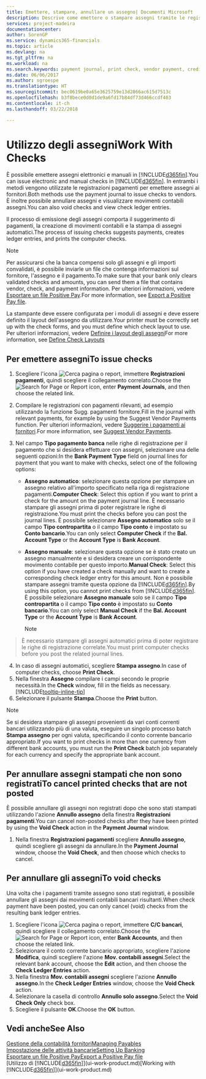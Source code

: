 ```yaml
---
title: Emettere, stampare, annullare un assegno| Documenti Microsoft
description: Descrive come emettere o stampare assegni tramite le registrazioni dei pagamenti e annullare movimenti contabili degli assegni in Finance and Operations, Business edition.
services: project-madeira
documentationcenter: 
author: SorenGP
ms.service: dynamics365-financials
ms.topic: article
ms.devlang: na
ms.tgt_pltfrm: na
ms.workload: na
ms.search.keywords: payment journal, print check, vendor payment, creditor, debt, balance due, AP
ms.date: 06/06/2017
ms.author: sgroespe
ms.translationtype: HT
ms.sourcegitcommit: bec0619be0a65e3625759e13d2866ac615d7513c
ms.openlocfilehash: b3f8bece0d0d1de9a6fd17b84df73d466ccdf403
ms.contentlocale: it-ch
ms.lasthandoff: 03/22/2018

---
```

# <a name="work-with-checks"></a><span data-ttu-id="0c29a-103">Utilizzo degli assegni</span><span class="sxs-lookup"><span data-stu-id="0c29a-103">Work With Checks</span></span>
<span data-ttu-id="0c29a-104">È possibile emettere assegni elettronici e manuali in [!INCLUDE[d365fin](includes/d365fin_md.md)].</span><span class="sxs-lookup"><span data-stu-id="0c29a-104">You can issue electronic and manual checks in [!INCLUDE[d365fin](includes/d365fin_md.md)].</span></span> <span data-ttu-id="0c29a-105">In entrambi i metodi vengono utilizzate le registrazioni pagamenti per emettere assegni ai fornitori.</span><span class="sxs-lookup"><span data-stu-id="0c29a-105">Both methods use the payment journal to issue checks to vendors.</span></span> <span data-ttu-id="0c29a-106">È inoltre possibile annullare assegni e visualizzare movimenti contabili assegni.</span><span class="sxs-lookup"><span data-stu-id="0c29a-106">You can also void checks and view check ledger entries.</span></span>

<span data-ttu-id="0c29a-107">Il processo di emissione degli assegni comporta il suggerimento di pagamenti, la creazione di movimenti contabili e la stampa di assegni automatici.</span><span class="sxs-lookup"><span data-stu-id="0c29a-107">The process of issuing checks suggests payments, creates ledger entries, and prints the computer checks.</span></span>

> [!NOTE]  
>   <span data-ttu-id="0c29a-108">Per assicurarsi che la banca compensi solo gli assegni e gli importi convalidati, è possibile inviarle un file che contenga informazioni sul fornitore, l'assegno e il pagamento.</span><span class="sxs-lookup"><span data-stu-id="0c29a-108">To make sure that your bank only clears validated checks and amounts, you can send them a file that contains vendor, check, and payment information.</span></span> <span data-ttu-id="0c29a-109">Per ulteriori informazioni, vedere [Esportare un file Positive Pay](finance-how-positive-pay.md).</span><span class="sxs-lookup"><span data-stu-id="0c29a-109">For more information, see [Export a Positive Pay file](finance-how-positive-pay.md).</span></span>

<span data-ttu-id="0c29a-110">La stampante deve essere configurata per i moduli di assegni e deve essere definito il layout dell'assegno da utilizzare.</span><span class="sxs-lookup"><span data-stu-id="0c29a-110">Your printer must be correctly set up with the check forms, and you must define which check layout to use.</span></span> <span data-ttu-id="0c29a-111">Per ulteriori informazioni, vedere [Definire i layout degli assegni](finance-how-define-check-layouts.md)</span><span class="sxs-lookup"><span data-stu-id="0c29a-111">For more information, see [Define Check Layouts](finance-how-define-check-layouts.md)</span></span>

## <a name="to-issue-checks"></a><span data-ttu-id="0c29a-112">Per emettere assegni</span><span class="sxs-lookup"><span data-stu-id="0c29a-112">To issue checks</span></span>
1. <span data-ttu-id="0c29a-113">Scegliere l'icona ![Cerca pagina o report](media/ui-search/search_small.png "icona Cerca pagina o report"), immettere **Registrazioni pagamenti**, quindi scegliere il collegamento correlato.</span><span class="sxs-lookup"><span data-stu-id="0c29a-113">Choose the ![Search for Page or Report](media/ui-search/search_small.png "Search for Page or Report icon") icon, enter **Payment Journals**, and then choose the related link.</span></span>
2. <span data-ttu-id="0c29a-114">Compilare le registrazioni con pagamenti rilevanti, ad esempio utilizzando la funzione Sugg. pagamenti fornitore.</span><span class="sxs-lookup"><span data-stu-id="0c29a-114">Fill in the journal with relevant payments, for example by using the Suggest Vendor Payments function.</span></span> <span data-ttu-id="0c29a-115">Per ulteriori informazioni, vedere [Suggerire i pagamenti ai fornitori](payables-how-suggest-vendor-payments.md).</span><span class="sxs-lookup"><span data-stu-id="0c29a-115">For more information, see [Suggest Vendor Payments](payables-how-suggest-vendor-payments.md).</span></span>
3. <span data-ttu-id="0c29a-116">Nel campo **Tipo pagamento banca** nelle righe di registrazione per il pagamento che si desidera effettuare con assegni, selezionare una delle seguenti opzioni:</span><span class="sxs-lookup"><span data-stu-id="0c29a-116">In the **Bank Payment Type** field on journal lines for payment that you want to make with checks, select one of the following options:</span></span>

   * <span data-ttu-id="0c29a-117">**Assegno automatico**: selezionare questa opzione per stampare un assegno relativo all'importo specificato nella riga di registrazione pagamenti.</span><span class="sxs-lookup"><span data-stu-id="0c29a-117">**Computer Check**: Select this option if you want to print a check for the amount on the payment journal line.</span></span> <span data-ttu-id="0c29a-118">È necessario stampare gli assegni prima di poter registrare le righe di registrazione.</span><span class="sxs-lookup"><span data-stu-id="0c29a-118">You must print the checks before you can post the journal lines.</span></span> <span data-ttu-id="0c29a-119">È possibile selezionare **Assegno automatico** solo se il campo **Tipo contropartita** o il campo **Tipo conto** è impostato su **Conto bancario**.</span><span class="sxs-lookup"><span data-stu-id="0c29a-119">You can only select **Computer Check** if the **Bal. Account Type** or the **Account Type** is **Bank Account**.</span></span>
   * <span data-ttu-id="0c29a-120">**Assegno manuale**: selezionare questa opzione se è stato creato un assegno manualmente e si desidera creare un corrispondente movimento contabile per questo importo.</span><span class="sxs-lookup"><span data-stu-id="0c29a-120">**Manual Check**: Select this option if you have created a check manually and want to create a corresponding check ledger entry for this amount.</span></span> <span data-ttu-id="0c29a-121">Non è possibile stampare assegni tramite questa opzione da [!INCLUDE[d365fin](includes/d365fin_md.md)].</span><span class="sxs-lookup"><span data-stu-id="0c29a-121">By using this option, you cannot print checks from [!INCLUDE[d365fin](includes/d365fin_md.md)].</span></span> <span data-ttu-id="0c29a-122">È possibile selezionare **Assegno manuale** solo se il campo **Tipo contropartita** o il campo **Tipo conto** è impostato su **Conto bancario**.</span><span class="sxs-lookup"><span data-stu-id="0c29a-122">You can only select **Manual Check** if the **Bal. Account Type** or the **Account Type** is **Bank Account**.</span></span>

     > [!NOTE]  
>   <span data-ttu-id="0c29a-123">È necessario stampare gli assegni automatici prima di poter registrare le righe di registrazione correlate.</span><span class="sxs-lookup"><span data-stu-id="0c29a-123">You must print computer checks before you post the related journal lines.</span></span>
4. <span data-ttu-id="0c29a-124">In caso di assegni automatici, scegliere **Stampa assegno**.</span><span class="sxs-lookup"><span data-stu-id="0c29a-124">In case of computer checks, choose **Print Check**.</span></span>
5. <span data-ttu-id="0c29a-125">Nella finestra **Assegno** compilare i campi secondo le proprie necessità.</span><span class="sxs-lookup"><span data-stu-id="0c29a-125">In the **Check** window, fill in the fields as necessary.</span></span> [!INCLUDE[tooltip-inline-tip](includes/tooltip-inline-tip_md.md)]
6. <span data-ttu-id="0c29a-126">Selezionare il pulsante **Stampa**.</span><span class="sxs-lookup"><span data-stu-id="0c29a-126">Choose the **Print** button.</span></span>

> [!NOTE]  
>   <span data-ttu-id="0c29a-127">Se si desidera stampare gli assegni provenienti da vari conti correnti bancari utilizzando più di una valuta, eseguire un singolo processo batch **Stampa assegno** per ogni valuta, specificando il conto corrente bancario appropriato.</span><span class="sxs-lookup"><span data-stu-id="0c29a-127">If you want to print checks in more than one currency from different bank accounts, you must run the **Print Check** batch job separately for each currency and specify the appropriate bank account.</span></span>

## <a name="to-cancel-printed-checks-that-are-not-posted"></a><span data-ttu-id="0c29a-128">Per annullare assegni stampati che non sono registrati</span><span class="sxs-lookup"><span data-stu-id="0c29a-128">To cancel printed checks that are not posted</span></span>
<span data-ttu-id="0c29a-129">È possibile annullare gli assegni non registrati dopo che sono stati stampati utilizzando l'azione **Annullo assegno** della finestra **Registrazioni pagamenti**.</span><span class="sxs-lookup"><span data-stu-id="0c29a-129">You can cancel non-posted checks after they have been printed by using the **Void Check** action in the **Payment Journal** window.</span></span>

1. <span data-ttu-id="0c29a-130">Nella finestra **Registrazioni pagamenti** scegliere **Annullo assegno**, quindi scegliere gli assegni da annullare.</span><span class="sxs-lookup"><span data-stu-id="0c29a-130">In the **Payment Journal** window, choose the **Void Check**, and then choose which checks to cancel.</span></span>

## <a name="to-void-checks"></a><span data-ttu-id="0c29a-131">Per annullare gli assegni</span><span class="sxs-lookup"><span data-stu-id="0c29a-131">To void checks</span></span>
<span data-ttu-id="0c29a-132">Una volta che i pagamenti tramite assegno sono stati registrati, è possibile annullare gli assegni dai movimenti contabili bancari risultanti.</span><span class="sxs-lookup"><span data-stu-id="0c29a-132">When check payment have been posted, you can only cancel (void) checks from the resulting bank ledger entries.</span></span>

1. <span data-ttu-id="0c29a-133">Scegliere l'icona ![Cerca pagina o report](media/ui-search/search_small.png "icona Cerca pagina o report"), immettere **C/C bancari**, quindi scegliere il collegamento correlato.</span><span class="sxs-lookup"><span data-stu-id="0c29a-133">Choose the ![Search for Page or Report](media/ui-search/search_small.png "Search for Page or Report icon") icon, enter **Bank Accounts**, and then choose the related link.</span></span>
2. <span data-ttu-id="0c29a-134">Selezionare il conto corrente bancario appropriato, scegliere l'azione **Modifica**, quindi scegliere l'azione **Mov. contabili assegni**.</span><span class="sxs-lookup"><span data-stu-id="0c29a-134">Select the relevant bank account, choose the **Edit** action, and then choose the **Check Ledger Entries** action.</span></span>
3. <span data-ttu-id="0c29a-135">Nella finestra **Mov. contabili assegni** scegliere l'azione **Annullo assegno**.</span><span class="sxs-lookup"><span data-stu-id="0c29a-135">In the **Check Ledger Entries** window, choose the **Void Check** action.</span></span>
4. <span data-ttu-id="0c29a-136">Selezionare la casella di controllo **Annullo solo assegno**.</span><span class="sxs-lookup"><span data-stu-id="0c29a-136">Select the **Void Check Only** check box.</span></span>
5. <span data-ttu-id="0c29a-137">Scegliere il pulsante **OK**.</span><span class="sxs-lookup"><span data-stu-id="0c29a-137">Choose the **OK** button.</span></span>

## <a name="see-also"></a><span data-ttu-id="0c29a-138">Vedi anche</span><span class="sxs-lookup"><span data-stu-id="0c29a-138">See Also</span></span>
[<span data-ttu-id="0c29a-139">Gestione della contabilità fornitori</span><span class="sxs-lookup"><span data-stu-id="0c29a-139">Managing Payables</span></span>](payables-manage-payables.md)  
[<span data-ttu-id="0c29a-140">Impostazione delle attività bancarie</span><span class="sxs-lookup"><span data-stu-id="0c29a-140">Setting Up Banking</span></span>](bank-setup-banking.md)  
[<span data-ttu-id="0c29a-141">Esportare un file Positive Pay</span><span class="sxs-lookup"><span data-stu-id="0c29a-141">Export a Positive Pay file</span></span>](finance-how-positive-pay.md)  
<span data-ttu-id="0c29a-142">[Utilizzo di [!INCLUDE[d365fin](includes/d365fin_md.md)]](ui-work-product.md)</span><span class="sxs-lookup"><span data-stu-id="0c29a-142">[Working with [!INCLUDE[d365fin](includes/d365fin_md.md)]](ui-work-product.md)</span></span>  

